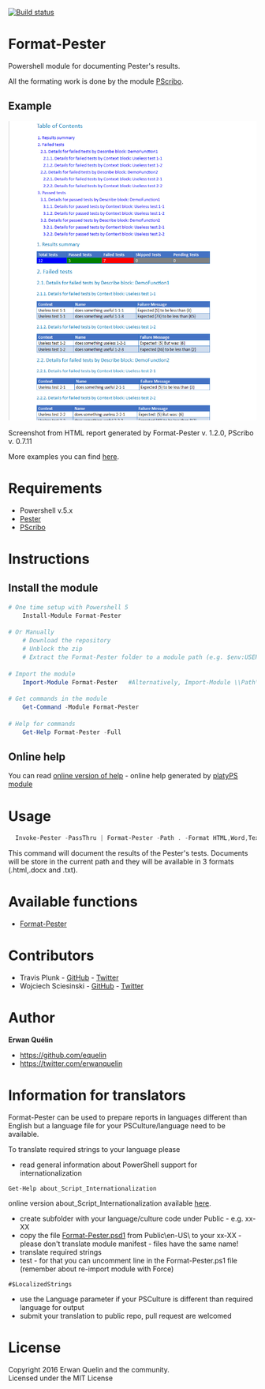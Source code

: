 [![Build status](https://ci.appveyor.com/api/projects/status/36q06wp2c4vwfu7w/branch/master?svg=true)](https://ci.appveyor.com/project/equelin/format-pester/branch/master)

# Format-Pester
Powershell module for documenting Pester's results.

All the formating work is done by the module [PScribo](https://github.com/iainbrighton/PScribo).

## Example

![](./img/format-pester.png)

Screenshot from HTML report generated by Format-Pester v. 1.2.0, PScribo v. 0.7.11

More examples you can find [here](/examples/).


# Requirements

- Powershell v.5.x
- [Pester](https://github.com/pester/Pester)
- [PScribo](https://github.com/iainbrighton/PScribo)

# Instructions
## Install the module
```powershell
# One time setup with Powershell 5
    Install-Module Format-Pester

# Or Manually
    # Download the repository
    # Unblock the zip
    # Extract the Format-Pester folder to a module path (e.g. $env:USERPROFILE\Documents\WindowsPowerShell\Modules\)

# Import the module
    Import-Module Format-Pester   #Alternatively, Import-Module \\Path\To\Format-Pester

# Get commands in the module
    Get-Command -Module Format-Pester

# Help for commands
    Get-Help Format-Pester -Full
```
## Online help
You can read [online version of help](/doc/Format-Pester.md) - online help generated by [platyPS module](https://github.com/powershell/platyps)

# Usage

```PowerShell
  Invoke-Pester -PassThru | Format-Pester -Path . -Format HTML,Word,Text
```

This command will document the results of the Pester's tests. Documents will be store in the current path and they will be available in 3 formats (.html,.docx and .txt).

# Available functions

- [Format-Pester](/doc/Format-Pester.md)

# Contributors

- Travis Plunk - [GitHub](https://github.com/TravisEz13) - [Twitter](https://twitter.com/TravisPlunk)
- Wojciech Sciesinski - [GitHub](https://github.com/it-praktyk) - [Twitter](https://twitter.com/ITpraktyk)

# Author

**Erwan Quélin**
- <https://github.com/equelin>
- <https://twitter.com/erwanquelin>

# Information for translators
Format-Pester can be used to prepare reports in languages different than English but a language file for your PSCulture/language need to be available.

To translate required strings to your language please
- read general information about PowerShell support for internationalization
 ```
 Get-Help about_Script_Internationalization
 ```
 online version about_Script_Internationalization available [here](https://technet.microsoft.com/en-us/library/hh847854.aspx).
- create subfolder with your language/culture code under Public - e.g. xx-XX
- copy the file [Format-Pester.psd1](/Public/en-US/Format-Pester.psd1) from Public\en-US\ to your xx-XX - please don't translate module manifest - files have the same name!
- translate required strings
- test - for that you can uncomment line in the Format-Pester.ps1 file (remember about re-import module with Force)
```
#$LocalizedStrings
```
- use the Language parameter if your PSCulture is different than required language for output   
- submit your translation to public repo, pull request are welcomed

# License
Copyright 2016 Erwan Quelin and the community.  
Licensed under the MIT License
